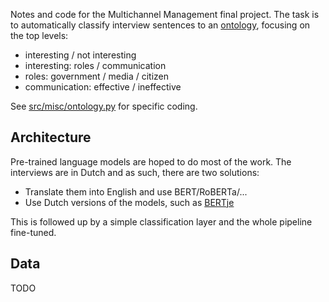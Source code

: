 Notes and code for the Multichannel Management final project.
The task is to automatically classify interview sentences to an [ontology](https://raw.githubusercontent.com/zouharvi/multichannel-management/main/meta/codebook_redesign/codebook.pdf), focusing on the top levels:

- interesting / not interesting
- interesting: roles / communication
- roles: government / media / citizen
- communication: effective / ineffective

See [src/misc/ontology.py](src/misc/ontology.py) for specific coding.

## Architecture

Pre-trained language models are hoped to do most of the work.
The interviews are in Dutch and as such, there are two solutions:
- Translate them into English and use BERT/RoBERTa/...
- Use Dutch versions of the models, such as [BERTje](https://github.com/wietsedv/bertje)

This is followed up by a simple classification layer and the whole pipeline fine-tuned.

## Data

TODO
